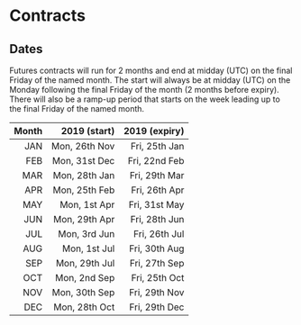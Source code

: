 # Contracts


## Dates

Futures contracts will run for 2 months and end at midday (UTC) on the final Friday of the named month.
The start will always be at midday (UTC) on the Monday following the final Friday of the month (2 months
before expiry).
There will also be a ramp-up period that starts on the week leading up to the final Friday of the
named month.

| Month | 2019 (start)  | 2019 (expiry) |
|------:|--------------:|--------------:|
|  JAN  | Mon, 26th Nov | Fri, 25th Jan |
|  FEB  | Mon, 31st Dec | Fri, 22nd Feb |
|  MAR  | Mon, 28th Jan | Fri, 29th Mar |
|  APR  | Mon, 25th Feb | Fri, 26th Apr |
|  MAY  | Mon, 1st Apr  | Fri, 31st May |
|  JUN  | Mon, 29th Apr | Fri, 28th Jun |
|  JUL  | Mon, 3rd Jun  | Fri, 26th Jul |
|  AUG  | Mon, 1st Jul  | Fri, 30th Aug |
|  SEP  | Mon, 29th Jul | Fri, 27th Sep |
|  OCT  | Mon, 2nd Sep  | Fri, 25th Oct |
|  NOV  | Mon, 30th Sep | Fri, 29th Nov |
|  DEC  | Mon, 28th Oct | Fri, 29th Dec |
